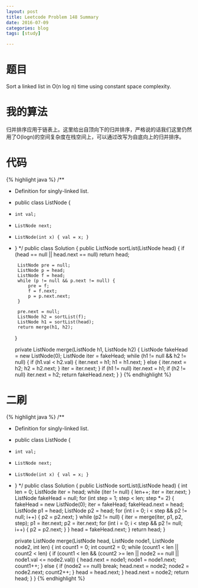 ```yaml
---
layout: post
title: Leetcode Problem 148 Summary
date: 2016-07-09
categories: blog
tags: [study]

---
```


# 题目

Sort a linked list in O(n log n) time using constant space complexity.

# 我的算法

归并排序应用于链表上。这里给出自顶向下的归并排序，严格说的话我们这里仍然用了O(logn)的空间复杂度在栈空间上，可以通过改写为自底向上的归并排序。

# 代码

{% highlight java %}
/**
 * Definition for singly-linked list.
 * public class ListNode {
 *     int val;
 *     ListNode next;
 *     ListNode(int x) { val = x; }
 * }
 */
public class Solution {
    public ListNode sortList(ListNode head) {
        if (head == null || head.next == null) return head;
        
        ListNode pre = null;
        ListNode p = head;
        ListNode f = head;
        while (p != null && p.next != null) {
            pre = f;
            f = f.next;
            p = p.next.next;
        }
        
        pre.next = null;
        ListNode h2 = sortList(f);
        ListNode h1 = sortList(head);
        return merge(h1, h2);
    }
    
    private ListNode merge(ListNode h1, ListNode h2) {
        ListNode fakeHead = new ListNode(0);
        ListNode iter = fakeHead;
        while (h1 != null && h2 != null) {
            if (h1.val < h2.val) {
                iter.next = h1;
                h1 = h1.next;
            } else {
                iter.next = h2;
                h2 = h2.next;
            }
            iter = iter.next;
        }
        if (h1 != null) iter.next = h1;
        if (h2 != null) iter.next = h2;
        return fakeHead.next;
    }
}
{% endhighlight %}

# 二刷

{% highlight java %}
/**
 * Definition for singly-linked list.
 * public class ListNode {
 *     int val;
 *     ListNode next;
 *     ListNode(int x) { val = x; }
 * }
 */
public class Solution {
    public ListNode sortList(ListNode head) {
        int len = 0;
        ListNode iter = head;
        while (iter != null) {
            len++;
            iter = iter.next;
        }
        ListNode fakeHead = null;
        for (int step = 1; step < len; step *= 2) {
            fakeHead = new ListNode(0);
            iter = fakeHead;
            fakeHead.next = head;
            ListNode p1 = head;
            ListNode p2 = head;
            for (int i = 0; i < step && p2 != null; i++) {
                p2 = p2.next;
            }
            while (p2 != null) {
                iter = merge(iter, p1, p2, step);
                p1 = iter.next;
                p2 = iter.next;
                for (int i = 0; i < step && p2 != null; i++) {
                    p2 = p2.next;
                }
            }
            head = fakeHead.next;
        }
        return head;
    }
    
    private ListNode merge(ListNode head, ListNode node1, ListNode node2, int len) {
        int count1 = 0;
        int count2 = 0;
        while (count1 < len || count2 < len) {
            if (count1 < len && (count2 >= len || node2 == null || node1.val <= node2.val)) {
                head.next = node1;
                node1 = node1.next;
                count1++;
            } else {
                if (node2 == null) break;
                head.next = node2;
                node2 = node2.next;
                count2++;
            }
            head = head.next;
        }
        head.next = node2;
        return head;
    }
}
{% endhighlight %}